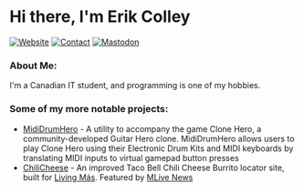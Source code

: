 # Hi there, I'm Erik Colley
[![Website](https://img.shields.io/badge/Website-erikcolley.ca-%232B90D9?style=for-the-badge&logo=internetexplorer&logoColor=white)](https://erikcolley.ca) [![Contact](https://img.shields.io/badge/Email-erik%40erikcolley.ca-%232B90D9?style=for-the-badge&logo=gmail&logoColor=white)](mailto:erik@erikcolley.ca) [![Mastodon](https://img.shields.io/badge/Mastodon-@ec@infosec.exchange-%232B90D9?style=for-the-badge&logo=mastodon&logoColor=white)](https://infosec.exchange/@ec)
### About Me:
I'm a Canadian IT student, and programming is one of my hobbies.
### Some of my more notable projects:
 - [MidiDrumHero](https://ejj28.github.io/mididrumhero) - A utility to accompany the game Clone Hero, a community-developed Guitar Hero clone. MidiDrumHero allows users to play Clone Hero using their Electronic Drum Kits and MIDI keyboards by translating MIDI inputs to virtual gamepad button presses
 - [ChiliCheese](http://chilicheese.livingmas.com) - An improved Taco Bell Chili Cheese Burrito locator site, built for [Living Más](https://livingmas.com). Featured by [MLive News](https://www.mlive.com/life/2021/06/hey-90s-kids-yes-you-can-still-get-taco-bells-chili-cheese-burrito.html)
